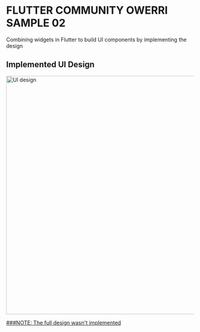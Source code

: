 # FLUTTER COMMUNITY OWERRI SAMPLE 02

Combining widgets in Flutter to build UI components by implementing the design

## Implemented UI Design

<a href="https://drive.google.com/uc?export=view&id=1qgeQS323ZcIW6j9lu-5r_pSSduDb8EET"><img alt="UI design" src="https://drive.google.com/uc?export=view&id=1qgeQS323ZcIW6j9lu-5r_pSSduDb8EET" style="width: 640px" title="Click to enlarge picture" />

###NOTE: The full design wasn't implemented